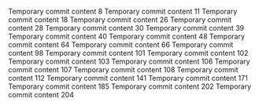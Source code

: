 Temporary commit content 8
Temporary commit content 11
Temporary commit content 18
Temporary commit content 26
Temporary commit content 28
Temporary commit content 30
Temporary commit content 39
Temporary commit content 40
Temporary commit content 48
Temporary commit content 64
Temporary commit content 66
Temporary commit content 98
Temporary commit content 101
Temporary commit content 102
Temporary commit content 103
Temporary commit content 106
Temporary commit content 107
Temporary commit content 108
Temporary commit content 112
Temporary commit content 141
Temporary commit content 171
Temporary commit content 185
Temporary commit content 202
Temporary commit content 204
